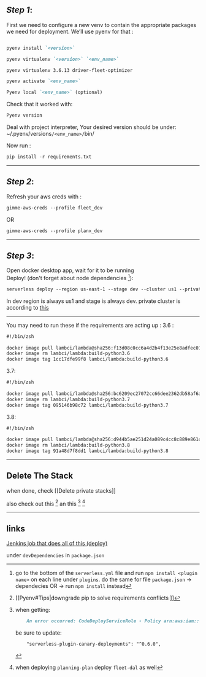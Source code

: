 

## _Step 1_:  
First we need to configure a new venv to contain the appropriate packages we need for deployment. We’ll use pyenv for that :  

```md

pyenv install `<version>`

pyenv virtualenv `<version>` `<env_name>`

pyenv virtualenv 3.6.13 driver-fleet-optimizer

pyenv activate `<env_name>`

Pyenv local `<env_name>` (optional)  
```
	
Check that it worked with:  

```md
Pyenv version  
```

Deal with project interpreter, Your desired version should be under:  
~/.pyenv/versions`/<env_name>/`bin/  
  
Now run :


```md
pip install -r requirements.txt    
```
---

## _Step 2_:  
Refresh your aws creds with :  

```md
gimme-aws-creds --profile fleet_dev  
```  

      
OR 

```md
gimme-aws-creds --profile planx_dev
```



---
 
## _Step 3_:  
Open docker desktop app, wait for it to be running  
Deploy! (don't forget about node dependencies [^1]):  



```md
serverless deploy --region us-east-1 --stage dev --cluster us1 --privatecluster del-a-0
```

In dev region is always us1 and stage is always dev.
private cluster is according to [this](https://docs.google.com/spreadsheets/d/1vEwKPX2Ud01svSpj230thOAZa2BU-BB1aXuMlJIG81g/edit#gid=0)  

---

You may need to run these if the requirements are acting up : 
3.6 :
```md
#!/bin/zsh  
  
docker image pull lambci/lambda@sha256:f13d08c0cc6a4d2b4f13e25e8adfec0131bc1fd409245b782510b30534e81375  
docker image rm lambci/lambda:build-python3.6  
docker image tag 1cc17dfe99f8 lambci/lambda:build-python3.6
```
3.7:
```md
#!/bin/zsh  
  
docker image pull lambci/lambda@sha256:bc6209ec27072cc66dee2362db58af6a5f327fd0508390c705a0d7719b30b491  
docker image rm lambci/lambda:build-python3.7  
docker image tag 095146b98c72 lambci/lambda:build-python3.7
```
3.8:
```md
#!/bin/zsh  
  
docker image pull lambci/lambda@sha256:d944b5ae251d24a089c4cc8c889e861cca6ce0ea0da376c364eeebe9ea4cce58  
docker image rm lambci/lambda:build-python3.8  
docker image tag 91a48d7f8dd1 lambci/lambda:build-python3.8
```

--- 


## Delete The Stack

when done, check [[Delete private stacks]]

also check out this [^2] an this [^3] [^4] 

---

## links
[Jenkins job that does all of this (deploy)](https://jenkins.prod-viafleet-internal.com/jenkins/job/deploy-fleet-services-serverless/build?delay=0sec) 


[^1]: go to the bottom of the `serverless.yml` file and run `npm install <plugin name>` on each line under `plugins`. do the same for file `package.json` -> dependecies  OR -> run `npm install` instead
[^2]: [[Pyenv#Tips|downgrade pip to solve requirements conflicts ]]
[^3]: when getting:	 

	```md
		An error occurred: CodeDeployServiceRole - Policy arn:aws:iam::aws:policy/AWSLambdaFullAccess does not exist or is not attachable.	
	```
						
	
	be sure to update:

			"serverless-plugin-canary-deployments": "^0.6.0",
				
under `devDependencies` in `package.json`

[^4]: when deploying `planning-plan` deploy `fleet-dal` as well


